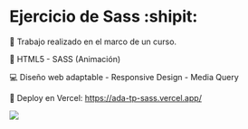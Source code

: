 # Ejercicio de Sass :shipit:

📌 Trabajo realizado en el marco de un curso.

🔧 HTML5 - SASS (Animación)

💻 Diseño web adaptable - Responsive Design - Media Query 
  
🚀 Deploy en Vercel: https://ada-tp-sass.vercel.app/

![](https://i.ibb.co/HNbvNrM/Ada.png)



